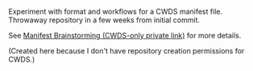 Experiment with format and workflows for a CWDS manifest file. Throwaway repository in a few weeks from initial commit.

See [Manifest Brainstorming (CWDS-only private link)](https://osicagov-my.sharepoint.com/:w:/g/personal/jeff_maher_osi_ca_gov/Eey8rBxByRdPqMhRQNwAZ4ABtVfUbbSlhK4hQlEvDYWjqg?e=XaCPYA) for more details.

(Created here because I don't have repository creation permissions for CWDS.)